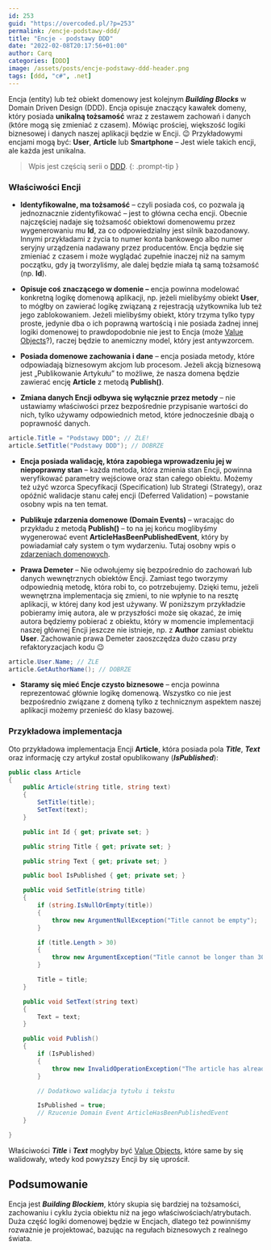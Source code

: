 ```yaml
---
id: 253
guid: "https://overcoded.pl/?p=253"
permalink: /encje-podstawy-ddd/
title: "Encje - podstawy DDD"
date: "2022-02-08T20:17:56+01:00"
author: Carq
categories: [DDD]
image: /assets/posts/encje-podstawy-ddd-header.png
tags: [ddd, "c#", .net]
---
```


Encja (entity) lub też obiekt domenowy jest kolejnym **_Building Blocks_** w Domain Driven Design (DDD). Encja opisuje znaczący kawałek domeny, który posiada **unikalną tożsamość** wraz z zestawem zachowań i danych (które mogą się zmieniać z czasem). Mówiąc prościej, większość logiki biznesowej i danych naszej aplikacji będzie w Encji. 😉 Przykładowymi encjami mogą być: **User**, **Article** lub **Smartphone** – Jest wiele takich encji, ale każda jest unikalna.

<!-- prettier-ignore-start  -->
> Wpis jest częścią serii o [DDD](/ddd/).
{: .prompt-tip }
<!-- prettier-ignore-end  -->

### Właściwości Encji

- **Identyfikowalne, ma tożsamość** – czyli posiada coś, co pozwala ją jednoznacznie zidentyfikować – jest to główna cecha encji. Obecnie najczęściej nadaje się tożsamość obiektowi domenowemu przez wygenerowaniu mu **Id**, za co odpowiedzialny jest silnik bazodanowy. Innymi przykładami z życia to numer konta bankowego albo numer seryjny urządzenia nadawany przez producentów. Encja będzie się zmieniać z czasem i może wyglądać zupełnie inaczej niż na samym początku, gdy ją tworzyliśmy, ale dalej będzie miała tą samą tożsamość (np. **Id**).

- **Opisuje coś znaczącego w domenie –** encja powinna modelować konkretną logikę domenową aplikacji, np. jeżeli mielibyśmy obiekt **User**, to mógłby on zawierać logikę związaną z rejestracją użytkownika lub też jego zablokowaniem. Jeżeli mielibyśmy obiekt, który trzyma tylko typy proste, jedynie dba o ich poprawną wartością i nie posiada żadnej innej logiki domenowej to prawdopodobnie nie jest to Encja (może [Value Objects](/value-objects/)?), raczej będzie to anemiczny model, który jest antywzorcem.

- **Posiada domenowe zachowania i dane** – encja posiada metody, które odpowiadają biznesowym akcjom lub procesom. Jeżeli akcją biznesową jest „Publikowanie Artykułu” to możliwe, że nasza domena będzie zawierać encję **Article** z metodą **Publish()**.

- **Zmiana danych Encji odbywa się wyłącznie przez metody** – nie ustawiamy właściwości przez bezpośrednie przypisanie wartości do nich, tylko używamy odpowiednich metod, które jednocześnie dbają o poprawność danych.

```csharp
article.Title = "Podstawy DDD"; // ŹLE!
article.SetTitle("Podstawy DDD"); // DOBRZE
```

- **Encja posiada walidację, która zapobiega wprowadzeniu jej w niepoprawny stan** – każda metoda, która zmienia stan Encji, powinna weryfikować parametry wejściowe oraz stan całego obiektu. Możemy też użyć wzorca Specyfikacji (Specification) lub Strategi (Strategy), oraz opóźnić walidacje stanu całej encji (Deferred Validation) – powstanie osobny wpis na ten temat.

- **Publikuje zdarzenia domenowe (Domain Events)** – wracając do przykładu z metodą **Publish()** – to na jej końcu moglibyśmy wygenerować event **ArticleHasBeenPublishedEvent**, który by powiadamiał cały system o tym wydarzeniu. Tutaj osobny wpis o [zdarzeniach domenowych](/zdarzenia-domenowe-ddd/).

- **Prawa Demeter** – Nie odwołujemy się bezpośrednio do zachowań lub danych wewnętrznych obiektów Encji. Zamiast tego tworzymy odpowiednią metodę, która robi to, co potrzebujemy. Dzięki temu, jeżeli wewnętrzna implementacja się zmieni, to nie wpłynie to na resztę aplikacji, w której dany kod jest używany. W poniższym przykładzie pobieramy imię autora, ale w przyszłości może się okazać, że imię autora będziemy pobierać z obiektu, który w momencie implementacji naszej głównej Encji jeszcze nie istnieje, np. z **Author** zamiast obiektu **User**. Zachowanie prawa Demeter zaoszczędza dużo czasu przy refaktoryzacjach kodu 😉

```csharp
article.User.Name; // ŹLE
article.GetAuthorName(); // DOBRZE
```

- **Staramy się mieć Encje czysto biznesowe** – encja powinna reprezentować głównie logikę domenową. Wszystko co nie jest bezpośrednio związane z domeną tylko z technicznym aspektem naszej aplikacji możemy przenieść do klasy bazowej.

### Przykładowa implementacja

Oto przykładowa implementacja Encji **Article**, która posiada pola **_Title_**, **_Text_** oraz informację czy artykuł został opublikowany (**_IsPublished_**):

```csharp
public class Article
{
    public Article(string title, string text)
    {
        SetTitle(title);
        SetText(text);
    }

    public int Id { get; private set; }

    public string Title { get; private set; }

    public string Text { get; private set; }

    public bool IsPublished { get; private set; }

    public void SetTitle(string title)
    {
        if (string.IsNullOrEmpty(title))
        {
            throw new ArgumentNullException("Title cannot be empty");
        }

        if (title.Length > 30)
        {
            throw new ArgumentException("Title cannot be longer than 30 chars.");
        }

        Title = title;
    }

    public void SetText(string text)
    {
        Text = text;
    }

    public void Publish()
    {
        if (IsPublished)
        {
            throw new InvalidOperationException("The article has already been published");
        }

        // Dodatkowo walidacja tytułu i tekstu

        IsPublished = true;
        // Rzucenie Domain Event ArticleHasBeenPublishedEvent
    }

}

```

Właściwości **_Title_** i **_Text_** mogłyby być [Value Objects](/value-objects/), które same by się walidowały, wtedy kod powyższy Encji by się uprościł.

## Podsumowanie

Encja jest **_Building Blockiem_**, który skupia się bardziej na tożsamości, zachowaniu i cyklu życia obiektu niż na jego właściwościach/atrybutach. Duża część logiki domenowej będzie w Encjach, dlatego też powinniśmy rozważnie je projektować, bazując na regułach biznesowych z realnego świata.
